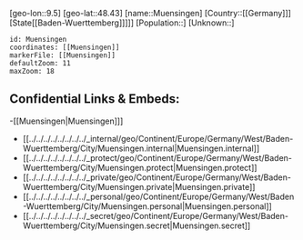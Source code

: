 ﻿---
location: [48.43,9.5]
mapzoom: [7,12] 
mapmarker: city 
type: City
tags:
- geo/City


SpocWebEntityId: 32677
isDeleted: false
confidential: public

---
[geo-lon::9.5]
[geo-lat::48.43]
[name::Muensingen]
[Country::[[Germany]]]
[State[[Baden-Wuerttemberg]]]]]
[Population::]
[Unknown::]


```leaflet
id: Muensingen
coordinates: [[Muensingen]]
markerFile: [[Muensingen]]
defaultZoom: 11 
maxZoom: 18
```


## Confidential Links & Embeds: 
-[[Muensingen|Muensingen]]] 
- [[../../../../../../../../_internal/geo/Continent/Europe/Germany/West/Baden-Wuerttemberg/City/Muensingen.internal|Muensingen.internal]] 
- [[../../../../../../../../_protect/geo/Continent/Europe/Germany/West/Baden-Wuerttemberg/City/Muensingen.protect|Muensingen.protect]] 
- [[../../../../../../../../_private/geo/Continent/Europe/Germany/West/Baden-Wuerttemberg/City/Muensingen.private|Muensingen.private]] 
- [[../../../../../../../../_personal/geo/Continent/Europe/Germany/West/Baden-Wuerttemberg/City/Muensingen.personal|Muensingen.personal]] 
- [[../../../../../../../../_secret/geo/Continent/Europe/Germany/West/Baden-Wuerttemberg/City/Muensingen.secret|Muensingen.secret]] 
